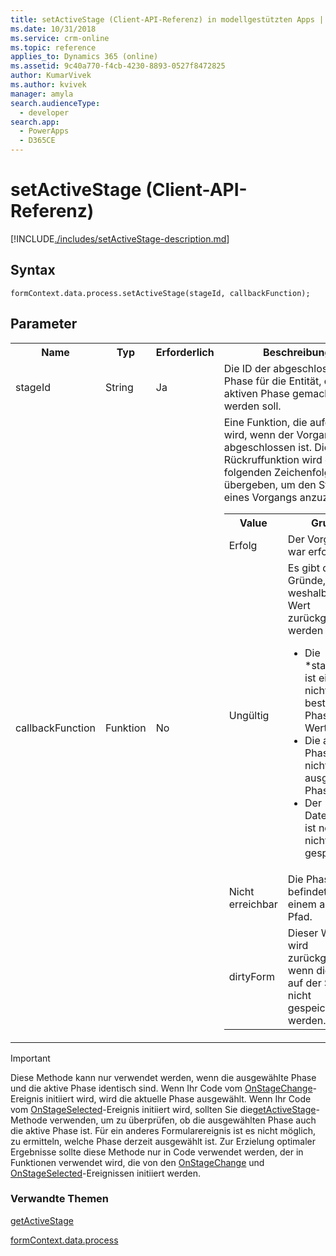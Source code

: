 ```yaml
---
title: setActiveStage (Client-API-Referenz) in modellgestützten Apps | MicrosoftDocs
ms.date: 10/31/2018
ms.service: crm-online
ms.topic: reference
applies_to: Dynamics 365 (online)
ms.assetid: 9c40a770-f4cb-4230-8893-0527f8472825
author: KumarVivek
ms.author: kvivek
manager: amyla
search.audienceType:
  - developer
search.app:
  - PowerApps
  - D365CE
---
```

# <a name="setactivestage-client-api-reference"></a>setActiveStage (Client-API-Referenz)



[!INCLUDE[./includes/setActiveStage-description.md](./includes/setActiveStage-description.md)]

## <a name="syntax"></a>Syntax

`formContext.data.process.setActiveStage(stageId, callbackFunction);`

## <a name="parameters"></a>Parameter

<table style="width:100%">
<tr>
<th>Name</th>
<th>Typ</th>
<th>Erforderlich</th>
<th>Beschreibung</th>
</tr>
<tr>
<td>stageId</td>
<td>String</td>
<td>Ja</td>
<td>Die ID der abgeschlossenen Phase für die Entität, die zur aktiven Phase gemacht werden soll. </td>
</tr>
<tr>
<td>callbackFunction</td>
<td>Funktion</td>
<td>No</td>
<td>Eine Funktion, die aufgerufen wird, wenn der Vorgang abgeschlossen ist. Dieser Rückruffunktion wird einer der folgenden Zeichenfolgenwerte übergeben, um den Status eines Vorgangs anzuzeigen:
<table>
<tr>
<th>Value</th>
<th>Grund</th>
</tr>
<tr>
<td>Erfolg</td>
<td>Der Vorgang war erfolgreich.</td>
</tr>
<tr>
<td>Ungültig</td>
<td>Es gibt drei Gründe, weshalb dieser Wert zurückgegeben werden kann:
<ul>
<li>Die *stageId* ist ein nicht-bestehender Phasen-ID-Wert.</li>
<li>Die aktive Phase ist nicht die ausgewählte Phase.</li>
<li>Der Datensatz ist noch nicht gespeichert.</li>
</ul>
</td>
</tr>
<tr>
<td>Nicht erreichbar</td>
<td>Die Phase befindet sich in einem anderen Pfad.</td>
</tr>
<tr>
<td>dirtyForm</td>
<td>Dieser Wert wird zurückgegeben, wenn die Daten auf der Seite nicht gespeichert werden.</td>
</tr>
</table>
</td>
</tr>
</table>

>[!IMPORTANT]
>Diese Methode kann nur verwendet werden, wenn die ausgewählte Phase und die aktive Phase identisch sind. Wenn Ihr Code vom [OnStageChange](../../events/onstagechange.md)-Ereignis initiiert wird, wird die aktuelle Phase ausgewählt. Wenn Ihr Code vom [OnStageSelected](../../events/onstageselected.md)-Ereignis initiiert wird, sollten Sie die[getActiveStage](getActiveStage.md)-Methode verwenden, um zu überprüfen, ob die ausgewählten Phase auch die aktive Phase ist. Für ein anderes Formularereignis ist es nicht möglich, zu ermitteln, welche Phase derzeit ausgewählt ist. Zur Erzielung optimaler Ergebnisse sollte diese Methode nur in Code verwendet werden, der in Funktionen verwendet wird, die von den [OnStageChange](../../events/onstagechange.md) und [OnStageSelected](../../events/onstageselected.md)-Ereignissen initiiert werden.

### <a name="related-topics"></a>Verwandte Themen

[getActiveStage](getActiveStage.md)

[formContext.data.process](../../formContext-data-process.md)
 


